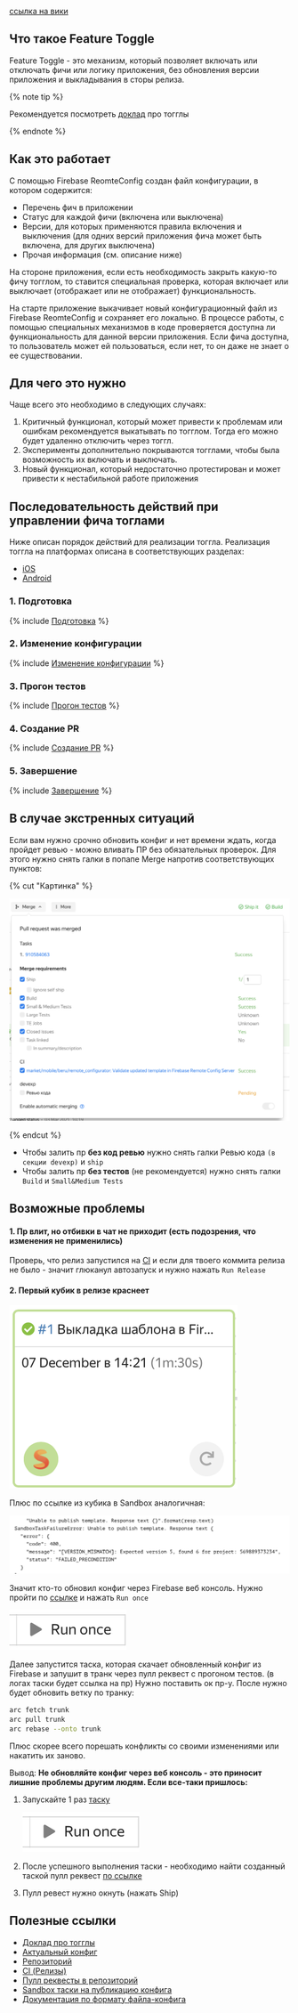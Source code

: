 [ссылка на вики](https://wiki.yandex-team.ru/users/rkendzhaev/remoteconfigurator/)

## Что такое Feature Toggle 

Feature Toggle - это механизм, который позволяет включать или отключать фичи или логику приложения, без обновления версии приложения и выкладывания в сторы релиза. 

{% note tip %}

Рекомендуется посмотреть [доклад](https://frontend.vh.yandex.ru/player/473a7d11aac2892db37d6e40e9f431c8) про тогглы 

{% endnote %}

## Как это работает

С помощью Firebase ReomteConfig создан файл конфигурации, в котором содержится: 
- Перечень фич в приложении
- Статус для каждой фичи (включена или выключена)
- Версии, для которых применяются правила включения и выключения (для одних версий приложения фича может быть включена, для других выключена)
- Прочая информация (см. описание ниже)

На стороне приложения, если есть необходимость закрыть какую-то фичу тогглом, то ставится специальная проверка, которая включает или выключает (отображает или не отображает) функциональность. 

На старте приложение выкачивает новый конфигурационный файл из Firebase ReomteConfig и сохраняет его локально. В процессе работы, с помощью специальных механизмов в коде проверяется доступна ли функциональность для данной версии приложения. Если фича доступна, то пользователь может ей пользоваться, если нет, то он даже не знает о ее существовании. 

## Для чего это нужно

Чаще всего это необходимо в следующих случаях: 

1. Критичный функционал, который может привести к проблемам или ошибкам рекомендуется выкатывать по тогглом. Тогда его можно будет удаленно отключить через тоггл. 
2. Эксперименты дополнительно покрываются тогглами, чтобы была возможность их включать и выключать. 
3. Новый функционал, который недостаточно протестирован и может привести к нестабильной работе приложения

## Последовательность действий при управлении фича тоглами

Ниже описан порядок действий для реализации тоггла. Реализация тоггла на платформах описана в соответствующих разделах: 
- [iOS](https://docs.yandex-team.ru/market-mobile/ios/remote-configuration)
- [Android](https://docs.yandex-team.ru/market-mobile/android/remote-configuration)

### 1. Подготовка

{% include [Подготовка](_remote_configuration/preparation.md) %}

### 2. Изменение конфигурации

{% include [Изменение конфигурации](_remote_configuration/change.md) %}

### 3. Прогон тестов

{% include [Прогон тестов](_remote_configuration/tests.md) %}

### 4. Создание PR

{% include [Создание PR](_remote_configuration/pull-request.md) %}

### 5. Завершение 

{% include [Завершение](_remote_configuration/finish.md) %}

## В случае экстренных ситуаций

Если вам нужно срочно обновить конфиг и нет времени ждать, когда пройдет ревью - можно вливать ПР без обязательных проверок. Для этого нужно снять галки в попапе Merge напротив соответствующих пунктов: 

{% cut "Картинка" %}

![](_remote_configuration/_assets/arcadia_steps2.png)

{% endcut %}

- Чтобы залить пр **без код ревью** нужно снять галки Ревью кода `(в секции devexp)` и `ship`
- Чтобы залить пр **без тестов** (не рекомендуется) нужно снять галки `Build` и `Small&Medium Tests`

## Возможные проблемы

#### 1. Пр влит, но отбивки в чат не приходит (есть подозрения, что изменения не применились)
Проверь, что релиз запустился на [CI](https://a.yandex-team.ru/projects/beruapps/ci/releases/timeline?dir=market%2Fmobile%2Fberu%2Fremote_configurator&id=remote-config-release) и если для твоего коммита релиза не было - значит глюканул автозапуск и нужно нажать `Run Release`

#### 2. Первый кубик в релизе краснеет

![](_remote_configuration/_assets/arcadia_tsum.png)

Плюс по ссылке из кубика в Sandbox аналогичная:

![](_remote_configuration/_assets/arcadiia_error.png)

Значит кто-то обновил конфиг через Firebase веб консоль. Нужно пройти по [ссылке](https://sandbox.yandex-team.ru/scheduler/43236/view) и нажать `Run once`

![](_remote_configuration/_assets/arcadis_run_once.png)

Далее запустится таска, которая скачает обновленный конфиг из Firebase и запушит в транк через пулл реквест с прогоном тестов. (в логах таски будет ссылка на пр) Нужно поставить ок пр-у.
После нужно будет обновить ветку по транку:
```bash
arc fetch trunk
arc pull trunk 
arc rebase --onto trunk
```
Плюс скорее всего порешать конфликты со своими изменениями или накатить их заново. 

Вывод:
**Не обновляйте конфиг через веб консоль - это приносит лишние проблемы другим людям. 
Если все-таки пришлось:**
1. Запускайте 1 раз [таску](https://sandbox.yandex-team.ru/scheduler/43236/view)
  
    ![](_remote_configuration/_assets/arcadis_run_once.png)
2. После успешного выполнения таски - необходимо найти созданный таской пулл реквест [по ссылке](https://a.yandex-team.ru/arc/pull-requests/trunk/arcadia/market/mobile/beru/remote_configurator?filter=open%28true%29%3Bpublished%28true%29%3Bpath%28%2Fmarket%2Fmobile%2Fberu%2Fremote_configurator%29&sort=-updated_at)
3) Пулл ревест нужно окнуть (нажать Ship)

## Полезные ссылки 

- [Доклад про тогглы](https://frontend.vh.yandex.ru/player/473a7d11aac2892db37d6e40e9f431c8)
- [Актуальный конфиг](https://a.yandex-team.ru/arc/trunk/arcadia/market/mobile/beru/remote_configurator/remoteConfig.json )
- [Репозиторий](https://a.yandex-team.ru/arc/trunk/arcadia/market/mobile/beru/remote_configurator)
- [CI (Релизы)](https://a.yandex-team.ru/ci/beruapps/releases/timeline?id=remote-config-release&dir=market%2Fmobile%2Fberu%2Fremote_configurator)
- [Пулл реквесты в репозиторий](https://a.yandex-team.ru/arc/pull-requests/trunk/arcadia/market/mobile/beru/remote_configurator)
- [Sandbox таски на публикацию конфига](https://sandbox.yandex-team.ru/tasks?children=true&type=MARKET_MOBILE_UPLOAD_REMOTE_CONFIG_TASK&limit=20&created=14_days)
- [Документация по формату файла-конфига](https://firebase.google.com/docs/reference/remote-config/rest/v1/RemoteConfig?hl=ru#RemoteConfigCondition)


